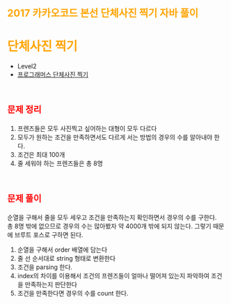 # <span style="color:orange; font-size:17pt; font-weight:bold">2017 카카오코드 본선 단체사진 찍기 자바 풀이</span>
# <span style="color: orange">단체사진 찍기</span>
- Level2
- [프로그래머스 단체사진 찍기](https://programmers.co.kr/learn/courses/30/lessons/1835?language=java)
<br><br>

#  <span style="color:red; font-size:15pt; font-weight:bold">문제 정리</span>
1. 프렌즈들은 모두 사진찍고 싶어하는 대형이 모두 다르다
2. 모두가 원하는 조건을 만족하면서도 다르게 서는 방법의 경우의 수를 알아내야 한다.
3. 조건은 최대 100개
4. 줄 세워야 하는 프렌즈들은 총 8명
<br><br>

#  <span style="color:red; font-size:15pt; font-weight:bold">문제 풀이</span>
순열을 구해서 줄을 모두 세우고 조건을 만족하는지 확인하면서 경우의 수를 구한다.  
총 8명 밖에 없으므로 경우의 수는 많아봤자 약 4000개 밖에 되지 않는다. 그렇기 때문에 브루트 포스로 구하면 된다.  
1. 순열을 구해서 order 배열에 담는다
2. 줄 선 순서대로 string 형태로 변환한다
3. 조건을 parsing 한다.
4. index의 차이를 이용해서 조건의 프렌즈들이 얼마나 떨어져 있는지 파악하여 조건을 만족하는지 판단한다
5. 조건을 만족한다면 경우의 수를 count 한다.
<br>